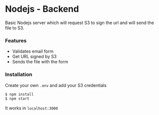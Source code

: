 # Nodejs - Backend 

Basic Nodejs server which will request S3 to sign the url and will send the file to S3.

### Features

  - Validates email form
  - Get URL signed by S3
  - Sends the file with the form

### Installation

Create your own `.env` and add your S3 credentials

```sh
$ npm install
$ npm start
```
It works in `localhost:3000`



